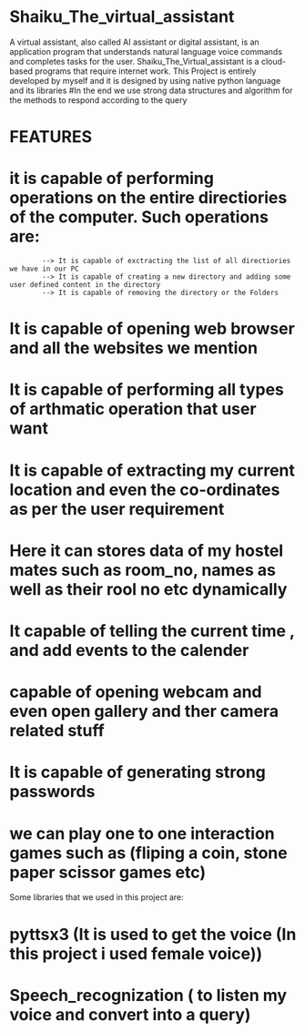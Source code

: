# Shaiku_The_virtual_assistant

A virtual assistant, also called AI assistant or digital assistant, is an application program that understands natural language voice commands and completes tasks for the user.
Shaiku_The_Virtual_assistant is a cloud-based programs that require internet work.
This Project is entirely developed by myself and it is designed by using native python language and its libraries
#In the end we use strong data structures and algorithm for the methods to respond according to the query

# FEATURES

# it is capable of performing operations on the entire directiories of the computer. Such operations are:
            --> It is capable of exctracting the list of all directiories we have in our PC
            --> It is capable of creating a new directory and adding some user defined content in the directory
            --> It is capable of removing the directory or the Folders
# It is capable of opening web browser and all the websites we mention
# It is capable of performing all types of arthmatic operation that user want
# It is capable of extracting my current location and even the co-ordinates as per the user requirement
# Here it can stores data of my hostel mates such as room_no, names as well as their rool no etc dynamically 
# It capable of telling the current time , and add events to the calender
# capable of opening webcam and even open gallery and ther camera related stuff
# It is capable of generating strong passwords
# we can play one to one interaction games such as (fliping a coin, stone paper scissor games etc)

Some libraries that we used in this project are:
# pyttsx3                 (It is used to get the voice (In this project i used female voice))
# Speech_recognization    ( to listen my voice and convert into a query)

